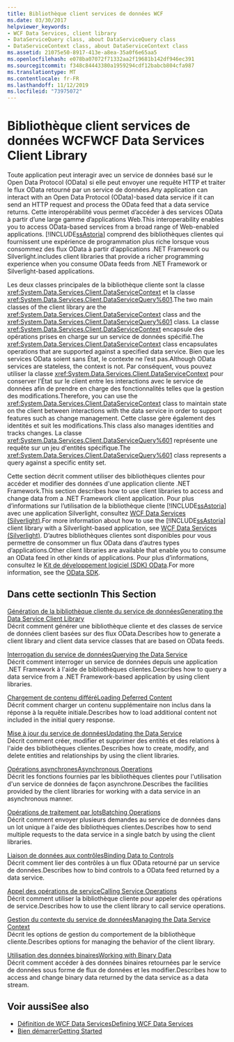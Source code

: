```yaml
---
title: Bibliothèque client services de données WCF
ms.date: 03/30/2017
helpviewer_keywords:
- WCF Data Services, client library
- DataServiceQuery class, about DataServiceQuery class
- DataServiceContext class, about DataServiceContext class
ms.assetid: 21075e50-8917-413e-a8ea-35a0f6e65aa5
ms.openlocfilehash: e078ba07072f71332aa2f19681b142df946ec391
ms.sourcegitcommit: f348c84443380a1959294cdf12babcb804cfa987
ms.translationtype: MT
ms.contentlocale: fr-FR
ms.lasthandoff: 11/12/2019
ms.locfileid: "73975072"
---
```

# <a name="wcf-data-services-client-library"></a><span data-ttu-id="830a3-102">Bibliothèque client services de données WCF</span><span class="sxs-lookup"><span data-stu-id="830a3-102">WCF Data Services Client Library</span></span>
<span data-ttu-id="830a3-103">Toute application peut interagir avec un service de données basé sur le Open Data Protocol (OData) si elle peut envoyer une requête HTTP et traiter le flux OData retourné par un service de données.</span><span class="sxs-lookup"><span data-stu-id="830a3-103">Any application can interact with an Open Data Protocol (OData)-based data service if it can send an HTTP request and process the OData feed that a data service returns.</span></span> <span data-ttu-id="830a3-104">Cette interopérabilité vous permet d’accéder à des services OData à partir d’une large gamme d’applications Web.</span><span class="sxs-lookup"><span data-stu-id="830a3-104">This interoperability enables you to access OData-based services from a broad range of Web-enabled applications.</span></span> [!INCLUDE[ssAstoria](../../../../includes/ssastoria-md.md)] <span data-ttu-id="830a3-105">comprend des bibliothèques clientes qui fournissent une expérience de programmation plus riche lorsque vous consommez des flux OData à partir d’applications .NET Framework ou Silverlight.</span><span class="sxs-lookup"><span data-stu-id="830a3-105">includes client libraries that provide a richer programming experience when you consume OData feeds from .NET Framework or Silverlight-based applications.</span></span>  
  
 <span data-ttu-id="830a3-106">Les deux classes principales de la bibliothèque cliente sont la classe <xref:System.Data.Services.Client.DataServiceContext> et la classe <xref:System.Data.Services.Client.DataServiceQuery%601>.</span><span class="sxs-lookup"><span data-stu-id="830a3-106">The two main classes of the client library are the <xref:System.Data.Services.Client.DataServiceContext> class and the <xref:System.Data.Services.Client.DataServiceQuery%601> class.</span></span> <span data-ttu-id="830a3-107">La classe <xref:System.Data.Services.Client.DataServiceContext> encapsule des opérations prises en charge sur un service de données spécifié.</span><span class="sxs-lookup"><span data-stu-id="830a3-107">The <xref:System.Data.Services.Client.DataServiceContext> class encapsulates operations that are supported against a specified data service.</span></span> <span data-ttu-id="830a3-108">Bien que les services OData soient sans État, le contexte ne l’est pas.</span><span class="sxs-lookup"><span data-stu-id="830a3-108">Although OData services are stateless, the context is not.</span></span> <span data-ttu-id="830a3-109">Par conséquent, vous pouvez utiliser la classe <xref:System.Data.Services.Client.DataServiceContext> pour conserver l’État sur le client entre les interactions avec le service de données afin de prendre en charge des fonctionnalités telles que la gestion des modifications.</span><span class="sxs-lookup"><span data-stu-id="830a3-109">Therefore, you can use the <xref:System.Data.Services.Client.DataServiceContext> class to maintain state on the client between interactions with the data service in order to support features such as change management.</span></span> <span data-ttu-id="830a3-110">Cette classe gère également des identités et suit les modifications.</span><span class="sxs-lookup"><span data-stu-id="830a3-110">This class also manages identities and tracks changes.</span></span> <span data-ttu-id="830a3-111">La classe <xref:System.Data.Services.Client.DataServiceQuery%601> représente une requête sur un jeu d'entités spécifique.</span><span class="sxs-lookup"><span data-stu-id="830a3-111">The <xref:System.Data.Services.Client.DataServiceQuery%601> class represents a query against a specific entity set.</span></span>  
  
 <span data-ttu-id="830a3-112">Cette section décrit comment utiliser des bibliothèques clientes pour accéder et modifier des données d'une application cliente .NET Framework.</span><span class="sxs-lookup"><span data-stu-id="830a3-112">This section describes how to use client libraries to access and change data from a .NET Framework client application.</span></span> <span data-ttu-id="830a3-113">Pour plus d’informations sur l’utilisation de la bibliothèque cliente [!INCLUDE[ssAstoria](../../../../includes/ssastoria-md.md)] avec une application Silverlight, consultez [WCF Data Services (Silverlight)](https://go.microsoft.com/fwlink/?LinkId=186016).</span><span class="sxs-lookup"><span data-stu-id="830a3-113">For more information about how to use the [!INCLUDE[ssAstoria](../../../../includes/ssastoria-md.md)] client library with a Silverlight-based application, see [WCF Data Services (Silverlight)](https://go.microsoft.com/fwlink/?LinkId=186016).</span></span> <span data-ttu-id="830a3-114">D’autres bibliothèques clientes sont disponibles pour vous permettre de consommer un flux OData dans d’autres types d’applications.</span><span class="sxs-lookup"><span data-stu-id="830a3-114">Other client libraries are available that enable you to consume an OData feed in other kinds of applications.</span></span> <span data-ttu-id="830a3-115">Pour plus d’informations, consultez le [Kit de développement logiciel (SDK) OData](https://go.microsoft.com/fwlink/?LinkID=185796).</span><span class="sxs-lookup"><span data-stu-id="830a3-115">For more information, see the [OData SDK](https://go.microsoft.com/fwlink/?LinkID=185796).</span></span>  
  
## <a name="in-this-section"></a><span data-ttu-id="830a3-116">Dans cette section</span><span class="sxs-lookup"><span data-stu-id="830a3-116">In This Section</span></span>  
 [<span data-ttu-id="830a3-117">Génération de la bibliothèque cliente du service de données</span><span class="sxs-lookup"><span data-stu-id="830a3-117">Generating the Data Service Client Library</span></span>](generating-the-data-service-client-library-wcf-data-services.md)  
 <span data-ttu-id="830a3-118">Décrit comment générer une bibliothèque cliente et des classes de service de données client basées sur des flux OData.</span><span class="sxs-lookup"><span data-stu-id="830a3-118">Describes how to generate a client library and client data service classes that are based on OData feeds.</span></span>  
  
 [<span data-ttu-id="830a3-119">Interrogation du service de données</span><span class="sxs-lookup"><span data-stu-id="830a3-119">Querying the Data Service</span></span>](querying-the-data-service-wcf-data-services.md)  
 <span data-ttu-id="830a3-120">Décrit comment interroger un service de données depuis une application .NET Framework à l'aide de bibliothèques clientes.</span><span class="sxs-lookup"><span data-stu-id="830a3-120">Describes how to query a data service from a .NET Framework-based application by using client libraries.</span></span>  
  
 [<span data-ttu-id="830a3-121">Chargement de contenu différé</span><span class="sxs-lookup"><span data-stu-id="830a3-121">Loading Deferred Content</span></span>](loading-deferred-content-wcf-data-services.md)  
 <span data-ttu-id="830a3-122">Décrit comment charger un contenu supplémentaire non inclus dans la réponse à la requête initiale.</span><span class="sxs-lookup"><span data-stu-id="830a3-122">Describes how to load additional content not included in the initial query response.</span></span>  
  
 [<span data-ttu-id="830a3-123">Mise à jour du service de données</span><span class="sxs-lookup"><span data-stu-id="830a3-123">Updating the Data Service</span></span>](updating-the-data-service-wcf-data-services.md)  
 <span data-ttu-id="830a3-124">Décrit comment créer, modifier et supprimer des entités et des relations à l'aide des bibliothèques clientes.</span><span class="sxs-lookup"><span data-stu-id="830a3-124">Describes how to create, modify, and delete entities and relationships by using the client libraries.</span></span>  
  
 [<span data-ttu-id="830a3-125">Opérations asynchrones</span><span class="sxs-lookup"><span data-stu-id="830a3-125">Asynchronous Operations</span></span>](asynchronous-operations-wcf-data-services.md)  
 <span data-ttu-id="830a3-126">Décrit les fonctions fournies par les bibliothèques clientes pour l'utilisation d'un service de données de façon asynchrone.</span><span class="sxs-lookup"><span data-stu-id="830a3-126">Describes the facilities provided by the client libraries for working with a data service in an asynchronous manner.</span></span>  
  
 [<span data-ttu-id="830a3-127">Opérations de traitement par lots</span><span class="sxs-lookup"><span data-stu-id="830a3-127">Batching Operations</span></span>](batching-operations-wcf-data-services.md)  
 <span data-ttu-id="830a3-128">Décrit comment envoyer plusieurs demandes au service de données dans un lot unique à l'aide des bibliothèques clientes.</span><span class="sxs-lookup"><span data-stu-id="830a3-128">Describes how to send multiple requests to the data service in a single batch by using the client libraries.</span></span>  
  
 [<span data-ttu-id="830a3-129">Liaison de données aux contrôles</span><span class="sxs-lookup"><span data-stu-id="830a3-129">Binding Data to Controls</span></span>](binding-data-to-controls-wcf-data-services.md)  
 <span data-ttu-id="830a3-130">Décrit comment lier des contrôles à un flux OData retourné par un service de données.</span><span class="sxs-lookup"><span data-stu-id="830a3-130">Describes how to bind controls to a OData feed returned by a data service.</span></span>  
  
 [<span data-ttu-id="830a3-131">Appel des opérations de service</span><span class="sxs-lookup"><span data-stu-id="830a3-131">Calling Service Operations</span></span>](calling-service-operations-wcf-data-services.md)  
 <span data-ttu-id="830a3-132">Décrit comment utiliser la bibliothèque cliente pour appeler des opérations de service.</span><span class="sxs-lookup"><span data-stu-id="830a3-132">Describes how to use the client library to call service operations.</span></span>  
  
 [<span data-ttu-id="830a3-133">Gestion du contexte du service de données</span><span class="sxs-lookup"><span data-stu-id="830a3-133">Managing the Data Service Context</span></span>](managing-the-data-service-context-wcf-data-services.md)  
 <span data-ttu-id="830a3-134">Décrit les options de gestion du comportement de la bibliothèque cliente.</span><span class="sxs-lookup"><span data-stu-id="830a3-134">Describes options for managing the behavior of the client library.</span></span>  
  
 [<span data-ttu-id="830a3-135">Utilisation des données binaires</span><span class="sxs-lookup"><span data-stu-id="830a3-135">Working with Binary Data</span></span>](working-with-binary-data-wcf-data-services.md)  
 <span data-ttu-id="830a3-136">Décrit comment accéder à des données binaires retournées par le service de données sous forme de flux de données et les modifier.</span><span class="sxs-lookup"><span data-stu-id="830a3-136">Describes how to access and change binary data returned by the data service as a data stream.</span></span>  
  
## <a name="see-also"></a><span data-ttu-id="830a3-137">Voir aussi</span><span class="sxs-lookup"><span data-stu-id="830a3-137">See also</span></span>

- [<span data-ttu-id="830a3-138">Définition de WCF Data Services</span><span class="sxs-lookup"><span data-stu-id="830a3-138">Defining WCF Data Services</span></span>](defining-wcf-data-services.md)
- [<span data-ttu-id="830a3-139">Bien démarrer</span><span class="sxs-lookup"><span data-stu-id="830a3-139">Getting Started</span></span>](getting-started-with-wcf-data-services.md)
